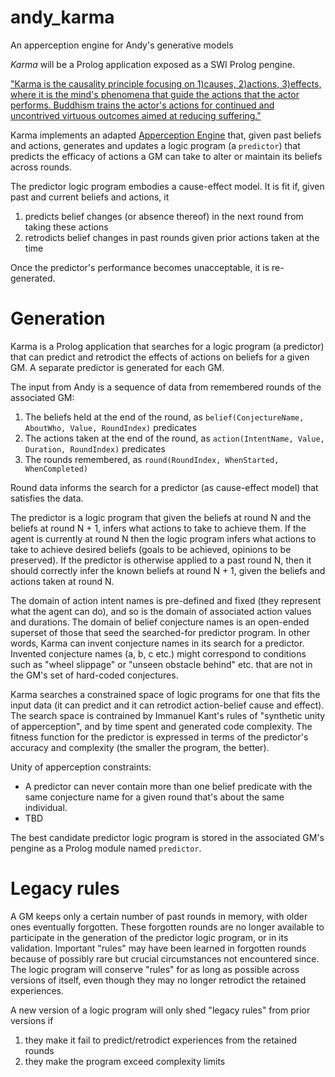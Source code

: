 # andy_karma
An apperception engine for Andy's generative models

*Karma* will be a Prolog application exposed as a SWI Prolog pengine.

["Karma is the causality principle focusing on 1)causes, 2)actions, 3)effects, where it is the mind's phenomena that guide the actions that the actor performs. Buddhism trains the actor's actions for continued and uncontrived virtuous outcomes aimed at reducing suffering."](https://en.wikipedia.org/wiki/Causality#Buddhist_philosophy)

Karma implements an adapted [Apperception Engine](https://arxiv.org/pdf/1910.02227.pdf) that, given past beliefs and actions, generates and updates a logic program (a `predictor`) that predicts the efficacy of actions a GM can take to alter or maintain its beliefs across rounds.

The predictor logic program embodies a cause-effect model. It is fit if, given past and current beliefs and actions, it

1. predicts belief changes (or absence thereof) in the next round from taking these actions
2. retrodicts belief changes in past rounds given prior actions taken at the time

Once the predictor's performance becomes unacceptable, it is re-generated.

# Generation

Karma is a Prolog application that searches for a logic program (a predictor) that can predict and retrodict the effects of actions on beliefs for a given GM. A separate predictor is generated for each GM.

The input from Andy is a sequence of data from remembered rounds of the associated GM:
1. The beliefs held at the end of the round, as `belief(ConjectureName, AboutWho, Value, RoundIndex)` predicates
2. The actions taken at the end of the round, as `action(IntentName, Value, Duration, RoundIndex)` predicates
3. The rounds remembered, as `round(RoundIndex, WhenStarted, WhenCompleted)`

Round data informs the search for a predictor (as cause-effect model) that satisfies the data.

The predictor is a logic program that given the beliefs at round N and the beliefs at round N + 1, infers what actions to take to achieve them. If the agent is currently at round N then the logic program infers what actions to take to achieve desired beliefs (goals to be achieved, opinions to be preserved). If the predictor is otherwise applied to a past round N, then it should correctly infer the known beliefs at round N + 1, given the beliefs and actions taken at round N.

The domain of action intent names is pre-defined and fixed (they represent what the agent can do), and so is the domain of associated action values and durations. The domain of belief conjecture names is an open-ended superset of those that seed the searched-for predictor program. In other words, Karma can invent conjecture names in its search for a predictor. Invented conjecture names (a, b, c etc.) might correspond to conditions such as "wheel slippage" or "unseen obstacle behind" etc. that are not in the GM's set of hard-coded conjectures.

Karma searches a constrained space of logic programs for one that fits the input data (it can predict and it can retrodict action-belief cause and effect). The search space is contrained by Immanuel Kant's rules of "synthetic unity of apperception", and by time spent and generated code complexity. The fitness function for the predictor is expressed in terms of the predictor's accuracy and complexity (the smaller the program, the better).

Unity of apperception constraints:

* A predictor can never contain more than one belief predicate with the same conjecture name for a given round that's about the same individual.
* TBD

The best candidate predictor logic program is stored in the associated GM's pengine as a Prolog module named `predictor`.

# Legacy rules

A GM keeps only a certain number of past rounds in memory, with older ones eventually forgotten. These forgotten rounds are no longer available to participate in the generation of the predictor logic program, or in its validation. Important "rules" may have been learned in forgotten rounds because of possibly rare but crucial circumstances not encountered since. The logic program will conserve "rules" for as long as possible across versions of itself, even though they may no longer retrodict the retained experiences. 

A new version of a logic program will only shed "legacy rules" from prior versions if

1. they make it fail to predict/retrodict experiences from the retained rounds
2. they make the program exceed complexity limits
